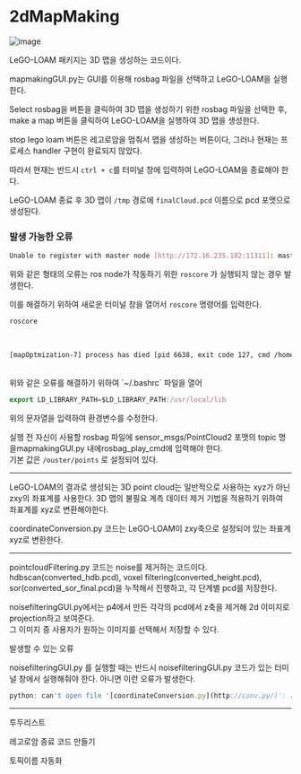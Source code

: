 # 2dMapMaking </br>
![image](https://github.com/VIPLabGachon/2dMapMaking/assets/130475746/78b5dcdd-fd84-4ccc-83a2-09a5c3a033ae)

LeGO-LOAM 패키지는 3D 맵을 생성하는 코드이다. </br>

mapmakingGUI.py는 GUI를 이용해 rosbag 파일을 선택하고 LeGO-LOAM을 실행한다. </br>

Select rosbag을 버튼을 클릭하여 3D 맵을 생성하기 위한 rosbag 파일을 선택한 후, make a map 버튼을 클릭하여 LeGO-LOAM을 실행하여 3D 맵을 생성한다. </br>

stop lego loam  버튼은 레고로암을 멈춰서 맵을 생성하는 버튼이다, 그러나 현재는 프로세스 handler 구현이 완료되지 않았다.</br>

 따라서 현재는 반드시 `ctrl + c`를 터미널 창에 입력하여 LeGO-LOAM을 종료해야 한다.</br>

LeGO-LOAM 종료 후 3D 맵이 `/tmp` 경로에 `finalCloud.pcd` 이름으로 pcd 포맷으로 생성된다. </br>

### 발생 가능한 오류 </br>

```bash
Unable to register with master node [http://172.16.235.182:11311]: master may not be running yet. Will keep trying. 
```

위와 같은 형태의 오류는 ros node가 작동하기 위한 `roscore` 가 실행되지 않는 경우 발생한다. </br>

이를 해결하기 위하여 새로운 터미널 창을 열어서 `roscore` 명령어를 입력한다. </br>

```jsx
roscore
```
</br>

```bash
[mapOptmization-7] process has died [pid 6638, exit code 127, cmd /home/xxxxxx/catkin_pkg/devel/lib/lego_loam/mapOptmization __name:=mapOptmization ]
```
</br>
위와 같은 오류를 해결하기 위하여 `~/.bashrc` 파일을 열어 </br>

```jsx
export LD_LIBRARY_PATH=$LD_LIBRARY_PATH:/usr/local/lib
```

위의 문자열을 입력하여 환경변수를 수정한다.</br>

실행 전 자신이 사용할 rosbag 파일에 sensor_msgs/PointCloud2 포맷의 topic 명을mapmakingGUI.py 내에rosbag_play_cmd에 입력해야 한다. </br>기본 값은 `/ouster/points` 로 설정되어 있다.</br>

---

LeGO-LOAM의 결과로 생성되는 3D point cloud는 일반적으로 사용하는 xyz가 아닌 zxy의 좌표계를 사용한다. 3D 맵의 불필요 계측 데이터 제거 기법을 적용하기 위하여 좌표계를 xyz로 변환해야한다.

coordinateConversion.py 코드는 LeGO-LOAM이 zxy축으로 설정되어 있는 좌표계 xyz로 변환한다.

---

pointcloudFiltering.py 코드는 noise를 제거하는 코드이다. hdbscan(converted_hdb.pcd), voxel filtering(converted_height.pcd), sor(converted_sor_final.pcd)을 누적해서 진행하고, 각 단계별 pcd를 저장한다. </br>

noisefilteringGUI.py에서는 p4에서 만든 각각의 pcd에서 z축을 제거해 2d 이미지로 projection하고 보여준다. </br>
그 이미지 중 사용자가 원하는 이미지를 선택해서 저장할 수 있다.</br>

발생할 수 있는 오류</br>

noisefilteringGUI.py 를 실행할 때는 반드시 noisefilteringGUI.py 코드가 있는 터미널 창에서 실행해줘야 한다. 아니면 이런 오류가 발생한다.</br>

```jsx
python: can't open file '[coordinateConversion.py](http://conv.py/)': [Errno 2] No such file or directory
```

---


투두리스트</br>

레고로암 종료 코드 만들기</br>

토픽이름 자동화</br>
